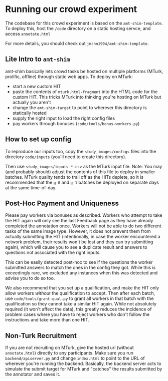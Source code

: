 # Running our crowd experiment

The codebase for this crowd experiment is based on the `amt-shim-template`. To deploy this, host the `/code` directory on a static hosting servce, and access `annotate.html`

For more details, you should check out `jmchn1994/amt-shim-template`.

## Lite Intro to `amt-shim`

amt-shim basically lets crowd tasks be hosted on multiple platforms (MTurk, prolific, offline) through static web apps. To deploy on MTurk:
- start a new custom HIT
- paste the contents of `mturk.html-fragment` into the HTML code for the custom HIT. This tricks MTurk into thinking you're hosting on MTurk but actually you aren't
- change the `amt-shim-target` to point to wherever this directory is statically hosted
- supply the right input to load the right config files
- pay workers through bonuses (`code/tools/bonus-workers.py`)

## How to set up config

To reproduce our inputs too, copy the `study_images/configs` files into the directory `code/inputs` (you'll need to create this directory).

Then use `study_images/inputs-*.csv` as the MTurk input file. Note: You may (and probably should)
adjust the contents of this file to deploy in smaller batches. MTurk quality tends to trail off as the HITs deplete, so it is recommended that the `g-0` and `g-1` batches be deployed on separate days at the same time-of-day.

## Post-Hoc Payment and Uniqueness

Please pay workers via bonuses as described. Workers who attempt to take the HIT again will only see the last Feedback page as they have already completed the annotation once. Workers will not be able to do two different tasks of the same image type. However, it does not prevent them from actually submitting the HIT (intentionally, in case the worker encountered a network problem, their results won't be lost and they can try submitting again), which will cause you to see a duplicate result and answers to questions not associated with the right inputs.

This can be easily detected post-hoc to see if the questions the worker submitted answers to match the ones in the config they got. While this is exceedingly rare, we excluded any instances when this was detected and advise you to do so too.

We also recommend that you set up a qualification, and make the HIT only allow workers _without_ the qualification to accept. Then after each batch, use `code/tools/grant-qual.py` to grant all workers in that batch with the qualification so they cannot take a similar HIT again. While not absolutely required (it won't affect the data), this greatly reduces the incidence of problem cases where you have to reject workers who don't follow the instructions and take more than one HIT.

## Non-Turk Recruitment
If you are not recruiting on MTurk, give the hosted url (without `annotate.html`) directly to any participants.
Make sure you run `backend/apiserver.py` and change `index.html` to point to the URL of wherever you're running the backend.
Basically, the backend server acts to simulate the submit target for MTurk and "catches" the results submitted by the annotator and saves it.

